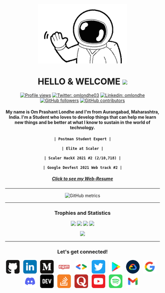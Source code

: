 <p align="center"><img src="/images/hi.gif" /></p>

<h1 align="center">
HELLO &amp; WELCOME <img src="https://raw.githubusercontent.com/MartinHeinz/MartinHeinz/master/wave.gif" width="30px">
</h1>

<div align="center">

[![Profile views](https://gpvc.arturio.dev/omlondhe)](https://github.com/omlondhe)
[![Twitter: omlondhe03](https://img.shields.io/twitter/follow/omlondhe03?style=social)](https://twitter.com/omlondhe03)
[![Linkedin: omlondhe](https://img.shields.io/badge/-omlondhe-blue?style=flat-square&logo=Linkedin&logoColor=white&link=https://www.linkedin.com/in/omlondhe/)](https://www.linkedin.com/in/omlondhe/)
[![GitHub followers](https://img.shields.io/github/followers/omlondhe.svg?style=social&label=Follow&maxAge=2592000)](https://github.com/omlondhe?tab=followers)
[![GitHub contributors](https://img.shields.io/github/contributors/omlondhe/omlondhe.svg)](https://GitHub.com/omlondhe/omlondhe/graphs/contributors/)

</div>

<!-- <p align="center"><img src="https://github-hero-readme.vercel.app/api?username=omlondhe&linkedin=omlondhe&twitter=omlondhe03" href="https://linktr.ee/omlondhe"/> -->

<h4 align="center">
My name is Om Prashant Londhe and I'm from Aurangabad, Maharashtra, India.
I'm a Student who loves to develop things that can help me learn new things and be better at what I know to sustain in the world of technology.
</h4>

<h4 align="center">


`| Postman Student Expert |`
<br/>

`| Elite at Scaler |`
<br/>

`| Scaler HackX 2021 #2 (2/10,718) |`
<br/>

`| Google Devfest 2021 Web track #2 |`

</h4>
<h5 align="center">

[Click to see my Web-Resume](https://omlondhe.github.io/Web-Resume/)

</h5>

<hr/>

<div align="center">

![GitHub metrics](https://metrics.lecoq.io/omlondhe)

</div>

<hr/>
<h3 align="center">
Trophies and Statistics
</h3>

<p align="center">
    <img src="https://github-readme-stats.vercel.app/api/top-langs/?username=omlondhe&theme=vision-friendly-dark&langs_count=7&layout=compact" />
    <img src="https://github-readme-streak-stats.herokuapp.com?user=omlondhe&theme=vision-friendly-dark&date_format=M%20j%5B%2C%20Y%5D" />
    <img src="https://github-readme-stats.vercel.app/api?username=omlondhe&theme=vision-friendly-dark&date_format=M%20j%5B%2C%20Y%5D" />
    <img src="https://activity-graph.herokuapp.com/graph?username=omlondhe&theme=react-dark&layout=compact&title_color=FF69B4&hide_border=true&area=true" />
    <p align="center"> <img src="https://github.com/omlondhe/omlondhe/blob/output/dist/github-snake.gif" width="700"/> </p>
</p>
<hr/>

<h3 align="center">
Let's get connected!
</h3>
<p align="center">
    <a target="" href="https://github.com/omlondhe"><img src="/images/github.svg" width="44" height="44" /></a> &nbsp;
    <a target="_blank" href="https://www.linkedin.com/in/omlondhe"><img src="/images/linkedin.svg" width="44" height="44" /></a> &nbsp;
    <a target="_blank" href="https://medium.com/@oplondhe"><img src="/images/medium.svg" width="44" height="44" /></a> &nbsp;
    <a target="_blank" href="https://www.npmjs.com/~om-londhe"><img src="/images/npm.svg" width="44" height="44" /></a> &nbsp;
    <a target="_blank" href="https://g.dev/omlondhe"><img src="/images/googledeveloper.png" width="44" height="44" style="border-radius: 11px;" /></a> &nbsp;
    <a target="_blank" href="https://twitter.com/OmLondhe2003"><img src="/images/twitter.svg" width="44" height="44" /></a> &nbsp;
    <a target="_blank" href="https://play.google.com/store/search?q=pub%3AOm%20Londhe&c=apps"><img src="/images/playstore.svg" width="44" height="44" /></a> &nbsp;
    <a target="_blank" href="https://www.cloudskillsboost.google/public_profiles/e2d9970c-0bf9-46d4-a8f5-2a2d1b46088c"><img src="/images/gcloud.png" width="44" height="44" /></a> &nbsp;
    <a target="_blank" href="https://www.google.com/search?q=om+londhe&sxsrf=AOaemvIYCXrDj24nHS0UpvdK-RPSKuMu0A%3A1638252247472&ei=176lYeqdHMKVxc8PhPO4yAI&ved=0ahUKEwiq5Yyatb_0AhXCSvEDHYQ5DikQ4dUDCA4&uact=5&oq=om+londhe&gs_lcp=Cgdnd3Mtd2l6EAMyBwgjELADECcyBwgjELADECcyBwgjELADECdKBAhBGAFQAFgAYPECaAFwAHgAgAEAiAEAkgEAmAEAyAEDwAEB&sclient=gws-wiz"><img src="/images/google.svg" width="44" height="44" /></a> &nbsp;
    <a target="_blank" href="https://discord.com/channels/@me/914922032582504558"><img src="/images/discord.svg" width="44" height="44" /></a> &nbsp;
    <a target="_blank" href="https://dev.to/omlondhe"><img src="/images/dev.svg" width="44" height="44" /></a> &nbsp;
    <a target="_blank" href="https://stackoverflow.com/users/13173860/devom"><img src="/images/stackoverflow.svg" width="44" height="44" /></a> &nbsp;
    <a target="_blank" href="https://www.quora.com/profile/OmLondhe"><img src="/images/quora.svg" width="44" height="44" /></a> &nbsp;
    <a target="_blank" href="https://www.youtube.com/channel/UCnyll20S7UJkXWvG0lVCGTw"><img src="/images/youtube.svg" width="44" height="44" /></a> &nbsp;
    <a target="_blank" href="https://open.spotify.com/user/31qwx67gwp37qsik4j36s7xrna6m"><img src="/images/spotify.svg" width="44" height="44" /></a> &nbsp;
    <a target="_blank" href="mailto:oplondhe@gmail.com"><img src="/images/gmail.svg" width="44" height="44" /></a> &nbsp;
</p>
